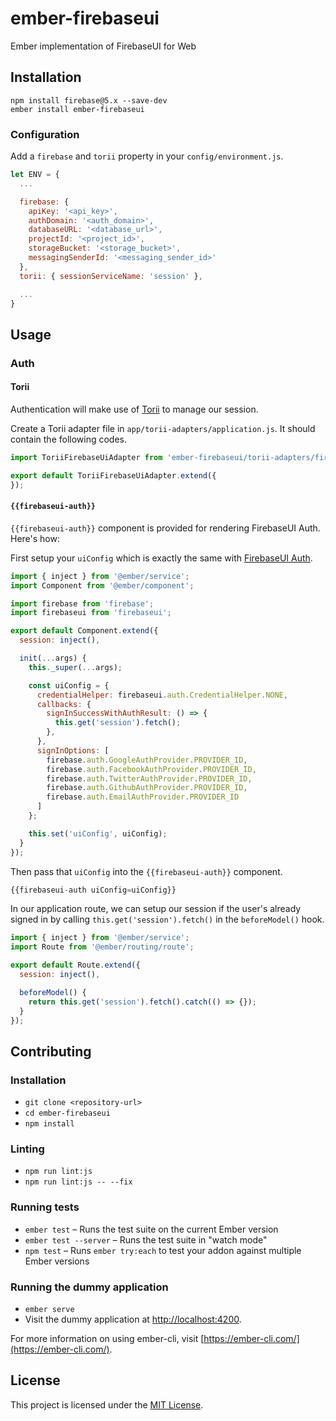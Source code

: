 ember-firebaseui
==============================================================================

Ember implementation of FirebaseUI for Web

Installation
------------------------------------------------------------------------------

```
npm install firebase@5.x --save-dev
ember install ember-firebaseui
```

### Configuration

Add a `firebase` and `torii` property in your `config/environment.js`.

```javascript
let ENV = {
  ...

  firebase: {
    apiKey: '<api_key>',
    authDomain: '<auth_domain>',
    databaseURL: '<database_url>',
    projectId: '<project_id>',
    storageBucket: '<storage_bucket>',
    messagingSenderId: '<messaging_sender_id>'
  },
  torii: { sessionServiceName: 'session' },

  ...
}
```

Usage
------------------------------------------------------------------------------

### Auth

#### Torii

Authentication will make use of [Torii](https://github.com/Vestorly/torii) to manage our session.

Create a Torii adapter file in `app/torii-adapters/application.js`. It should contain the following codes.

```javascript
import ToriiFirebaseUiAdapter from 'ember-firebaseui/torii-adapters/firebaseui';

export default ToriiFirebaseUiAdapter.extend({
});
```

#### `{{firebaseui-auth}}`

`{{firebaseui-auth}}` component is provided for rendering FirebaseUI Auth. Here's how:

First setup your `uiConfig` which is exactly the same with [FirebaseUI Auth](https://github.com/firebase/firebaseui-web).

```javascript
import { inject } from '@ember/service';
import Component from '@ember/component';

import firebase from 'firebase';
import firebaseui from 'firebaseui';

export default Component.extend({
  session: inject(),

  init(...args) {
    this._super(...args);

    const uiConfig = {
      credentialHelper: firebaseui.auth.CredentialHelper.NONE,
      callbacks: {
        signInSuccessWithAuthResult: () => {
          this.get('session').fetch();
        },
      },
      signInOptions: [
        firebase.auth.GoogleAuthProvider.PROVIDER_ID,
        firebase.auth.FacebookAuthProvider.PROVIDER_ID,
        firebase.auth.TwitterAuthProvider.PROVIDER_ID,
        firebase.auth.GithubAuthProvider.PROVIDER_ID,
        firebase.auth.EmailAuthProvider.PROVIDER_ID
      ]
    };

    this.set('uiConfig', uiConfig);
  }
});
```

Then pass that `uiConfig` into the `{{firebaseui-auth}}` component.

```javascript
{{firebaseui-auth uiConfig=uiConfig}}
```

In our application route, we can setup our session if the user's already signed in by calling `this.get('session').fetch()` in the `beforeModel()` hook.

```javascript
import { inject } from '@ember/service';
import Route from '@ember/routing/route';

export default Route.extend({
  session: inject(),

  beforeModel() {
    return this.get('session').fetch().catch(() => {});
  }
});
```

Contributing
------------------------------------------------------------------------------

### Installation

* `git clone <repository-url>`
* `cd ember-firebaseui`
* `npm install`

### Linting

* `npm run lint:js`
* `npm run lint:js -- --fix`

### Running tests

* `ember test` – Runs the test suite on the current Ember version
* `ember test --server` – Runs the test suite in "watch mode"
* `npm test` – Runs `ember try:each` to test your addon against multiple Ember versions

### Running the dummy application

* `ember serve`
* Visit the dummy application at [http://localhost:4200](http://localhost:4200).

For more information on using ember-cli, visit [https://ember-cli.com/](https://ember-cli.com/).

License
------------------------------------------------------------------------------

This project is licensed under the [MIT License](LICENSE.md).
